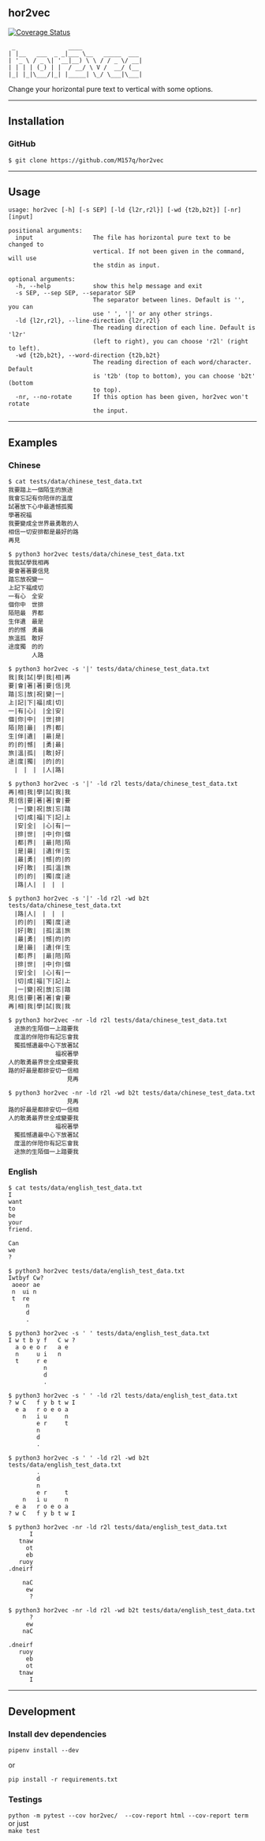 ## hor2vec  
  
[![Coverage Status](https://coveralls.io/repos/github/M157q/5g1/badge.svg?branch=master)](https://coveralls.io/github/M157q/5g1?branch=master)  
  
```  
 _               ____  
| |__   ___  _ _|___ \__   _____  ___  
| '_ \ / _ \| '__|__) \ \ / / _ \/ __|  
| | | | (_) | |  / __/ \ V /  __/ (__  
|_| |_|\___/|_| |_____| \_/ \___|\___|  
```  
  
Change your horizontal pure text to vertical with some options.  
  
---  
  
## Installation  
  
### GitHub  
  
`$ git clone https://github.com/M157q/hor2vec`  
  
---  
  
## Usage  
  
```  
usage: hor2vec [-h] [-s SEP] [-ld {l2r,r2l}] [-wd {t2b,b2t}] [-nr] [input]  
  
positional arguments:  
  input                 The file has horizontal pure text to be changed to  
                        vertical. If not been given in the command, will use  
                        the stdin as input.  
  
optional arguments:  
  -h, --help            show this help message and exit  
  -s SEP, --sep SEP, --separator SEP  
                        The separator between lines. Default is '', you can  
                        use ' ', '|' or any other strings.  
  -ld {l2r,r2l}, --line-direction {l2r,r2l}  
                        The reading direction of each line. Default is 'l2r'  
                        (left to right), you can choose 'r2l' (right to left).  
  -wd {t2b,b2t}, --word-direction {t2b,b2t}  
                        The reading direction of each word/character. Default  
                        is 't2b' (top to bottom), you can choose 'b2t' (bottom  
                        to top).  
  -nr, --no-rotate      If this option has been given, hor2vec won't rotate  
                        the input.  
```  
  
---  
  
## Examples  
  
### Chinese  
  
```  
$ cat tests/data/chinese_test_data.txt  
我要踏上一個陌生的旅途  
我會忘記有你陪伴的溫度  
試著放下心中最遺憾孤獨  
學著祝福  
我要變成全世界最勇敢的人  
相信一切安排都是最好的路  
再見  
```  
  
```  
$ python3 hor2vec tests/data/chinese_test_data.txt  
我我試學我相再  
要會著著要信見  
踏忘放祝變一  
上記下福成切  
一有心　全安  
個你中　世排  
陌陪最　界都  
生伴遺　最是  
的的憾　勇最  
旅溫孤　敢好  
途度獨　的的  
　　　　人路  
```  
  
```  
$ python3 hor2vec -s '|' tests/data/chinese_test_data.txt  
我|我|試|學|我|相|再  
要|會|著|著|要|信|見  
踏|忘|放|祝|變|一|  
上|記|下|福|成|切|  
一|有|心|　|全|安|  
個|你|中|　|世|排|  
陌|陪|最|　|界|都|  
生|伴|遺|　|最|是|  
的|的|憾|　|勇|最|  
旅|溫|孤|　|敢|好|  
途|度|獨|　|的|的|  
　|　|　|　|人|路|  
```  
  
```  
$ python3 hor2vec -s '|' -ld r2l tests/data/chinese_test_data.txt  
再|相|我|學|試|我|我  
見|信|要|著|著|會|要  
　|一|變|祝|放|忘|踏  
　|切|成|福|下|記|上  
　|安|全|　|心|有|一  
　|排|世|　|中|你|個  
　|都|界|　|最|陪|陌  
　|是|最|　|遺|伴|生  
　|最|勇|　|憾|的|的  
　|好|敢|　|孤|溫|旅  
　|的|的|　|獨|度|途  
　|路|人|　|　|　|  
```  
  
```  
$ python3 hor2vec -s '|' -ld r2l -wd b2t tests/data/chinese_test_data.txt  
　|路|人|　|　|　|  
　|的|的|　|獨|度|途  
　|好|敢|　|孤|溫|旅  
　|最|勇|　|憾|的|的  
　|是|最|　|遺|伴|生  
　|都|界|　|最|陪|陌  
　|排|世|　|中|你|個  
　|安|全|　|心|有|一  
　|切|成|福|下|記|上  
　|一|變|祝|放|忘|踏  
見|信|要|著|著|會|要  
再|相|我|學|試|我|我  
```  
  
```  
$ python3 hor2vec -nr -ld r2l tests/data/chinese_test_data.txt  
　途旅的生陌個一上踏要我  
　度溫的伴陪你有記忘會我  
　獨孤憾遺最中心下放著試  
　　　　　　　　福祝著學  
人的敢勇最界世全成變要我  
路的好最是都排安切一信相  
　　　　　　　　　　見再  
```  
  
```  
$ python3 hor2vec -nr -ld r2l -wd b2t tests/data/chinese_test_data.txt  
　　　　　　　　　　見再  
路的好最是都排安切一信相  
人的敢勇最界世全成變要我  
　　　　　　　　福祝著學  
　獨孤憾遺最中心下放著試  
　度溫的伴陪你有記忘會我  
　途旅的生陌個一上踏要我  
```  
  
### English  
  
```  
$ cat tests/data/english_test_data.txt  
I  
want  
to  
be  
your  
friend.  
  
Can  
we  
?  
```  
  
```  
$ python3 hor2vec tests/data/english_test_data.txt  
Iwtbyf Cw?  
 aoeor ae  
 n  ui n  
 t  re  
     n  
     d  
     .  
```  
  
```  
$ python3 hor2vec -s ' ' tests/data/english_test_data.txt  
I w t b y f   C w ?  
  a o e o r   a e  
  n     u i   n  
  t     r e  
          n  
          d  
          .  
```  
  
```  
$ python3 hor2vec -s ' ' -ld r2l tests/data/english_test_data.txt  
? w C   f y b t w I  
  e a   r o e o a  
    n   i u     n  
        e r     t  
        n  
        d  
        .  
```  
  
```  
$ python3 hor2vec -s ' ' -ld r2l -wd b2t tests/data/english_test_data.txt  
        .  
        d  
        n  
        e r     t  
    n   i u     n  
  e a   r o e o a  
? w C   f y b t w I  
```  
  
```  
$ python3 hor2vec -nr -ld r2l tests/data/english_test_data.txt  
      I  
   tnaw  
     ot  
     eb  
   ruoy  
.dneirf  
  
    naC  
     ew  
      ?  
```  
  
```  
$ python3 hor2vec -nr -ld r2l -wd b2t tests/data/english_test_data.txt  
      ?  
     ew  
    naC  
  
.dneirf  
   ruoy  
     eb  
     ot  
   tnaw  
      I  
```  
  
---  
  
## Development  
  
### Install dev dependencies  
  
`pipenv install --dev`  
  
or  
  
`pip install -r requirements.txt`  
  
### Testings  
  
`python -m pytest --cov hor2vec/  --cov-report html --cov-report term`  
or just  
`make test`  
